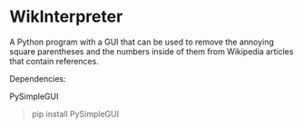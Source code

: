 # WikInterpreter
A Python program with a GUI that can be used to remove the annoying square parentheses and the numbers inside of them from Wikipedia articles that contain references.

Dependencies:

PySimpleGUI

> pip install PySimpleGUI
